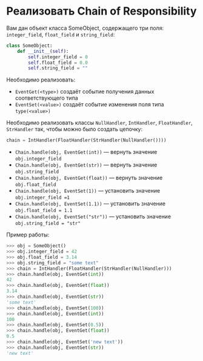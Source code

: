 # Реализовать Chain of Responsibility

Вам дан объект класса SomeObject, содержащего три поля: `integer_field`, `float_field` и `string_field`:

```python
class SomeObject:
    def __init__(self):
        self.integer_field = 0
        self.float_field = 0.0
        self.string_field = ""
```

Необходимо реализовать:

- `EventGet(<type>)` создаёт событие получения данных соответствующего типа
- `EventSet(<value>)` создаёт событие изменения поля типа `type(<value>)`

Необходимо реализовать классы `NullHandler`, `IntHandler`, `FloatHandler`, `StrHandler` так, чтобы можно было создать цепочку:

```python
chain = IntHandler(FloatHandler(StrHandler(NullHandler())))
```

- `Chain.handle(obj, EventGet(int))` — вернуть значение `obj.integer_field`
- `Chain.handle(obj, EventGet(str))` — вернуть значение `obj.string_field`
- `Chain.handle(obj, EventGet(float))` — вернуть значение `obj.float_field`
- `Chain.handle(obj, EventSet(1))` — установить значение `obj.integer_field =1`
- `Chain.handle(obj, EventSet(1.1))` — установить значение `obj.float_field = 1.1`
- `Chain.handle(obj, EventSet("str"))` — установить значение `obj.string_field = "str"`

Пример работы:

```python
>>> obj = SomeObject()
>>> obj.integer_field = 42
>>> obj.float_field = 3.14
>>> obj.string_field = "some text"
>>> chain = IntHandler(FloatHandler(StrHandler(NullHandler)))
>>> chain.handle(obj, EventGet(int))
42
>>> chain.handle(obj, EventGet(float))
3.14
>>> chain.handle(obj, EventGet(str))
'some text'
>>> chain.handle(obj, EventSet(100))
>>> chain.handle(obj, EventGet(int))
100
>>> chain.handle(obj, EventSet(0.5))
>>> chain.handle(obj, EventGet(float))
0.5
>>> chain.handle(obj, EventSet('new text'))
>>> chain.handle(obj, EventGet(str))
'new text'
```